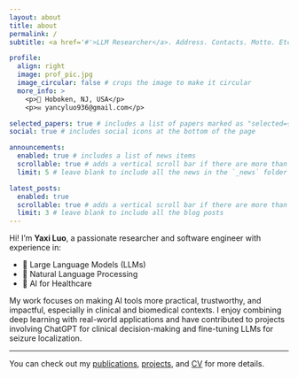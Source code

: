 ```yaml
---
layout: about
title: about
permalink: /
subtitle: <a href='#'>LLM Researcher</a>. Address. Contacts. Motto. Etc.

profile:
  align: right
  image: prof_pic.jpg
  image_circular: false # crops the image to make it circular
  more_info: >
    <p>📍 Hoboken, NJ, USA</p>
    <p>✉️ yancyluo936@gmail.com</p>

selected_papers: true # includes a list of papers marked as "selected={true}"
social: true # includes social icons at the bottom of the page

announcements:
  enabled: true # includes a list of news items
  scrollable: true # adds a vertical scroll bar if there are more than 3 news items
  limit: 5 # leave blank to include all the news in the `_news` folder

latest_posts:
  enabled: true
  scrollable: true # adds a vertical scroll bar if there are more than 3 new posts items
  limit: 3 # leave blank to include all the blog posts
---
```


Hi! I’m **Yaxi Luo**, a passionate researcher and software engineer with experience in:

- 🧠 Large Language Models (LLMs)
- 💬 Natural Language Processing
- 🏥 AI for Healthcare

My work focuses on making AI tools more practical, trustworthy, and impactful, especially in clinical and biomedical contexts. I enjoy combining deep learning with real-world applications and have contributed to projects involving ChatGPT for clinical decision-making and fine-tuning LLMs for seizure localization.

---

You can check out my [publications](/publications), [projects](/projects), and [CV](/cv) for more details.
